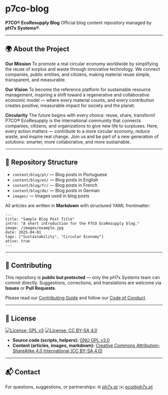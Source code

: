 # p7co-blog

**P7CO® EcoResupply Blog**
Official blog content repository managed by **pH7x Systems®**.

---

## 🌍 About the Project

**Our Mission**
To promote a real circular economy worldwide by simplifying the reuse of surplus and waste through innovative technology.
We connect companies, public entities, and citizens, making material reuse simple, transparent, and measurable.

**Our Vision**
To become the reference platform for sustainable resource management, inspiring a shift toward a regenerative and collaborative economic model — where every material counts, and every contribution creates positive, measurable impact for society and the planet.

**Circularity**
The future begins with every choice: reuse, share, transform!
P7CO® EcoResupply is the international community that connects companies, citizens, and organizations to give new life to surpluses.
Here, every action matters — contribute to a more circular economy, reduce waste, and inspire real change.
Join us and be part of a new generation of solutions: smarter, more collaborative, and more sustainable.

---

## 📂 Repository Structure

* `content/blog/pt/` — Blog posts in Portuguese
* `content/blog/en/` — Blog posts in English
* `content/blog/fr/` — Blog posts in French
* `content/blog/de/` — Blog posts in German
* `images/` — Images used in blog posts

All articles are written in **Markdown** with structured YAML frontmatter:

```
---
title: "Sample Blog Post Title"
intro: "A short introduction for the P7CO EcoResupply blog."
image: /images/example.jpg
date: 2025-04-01
tags: ["Sustainability", "Circular Economy"]
ativo: true
---
```

---

## 🤝 Contributing

This repository is **public but protected** — only the pH7x Systems team can commit directly.
Suggestions, corrections, and translations are welcome via **Issues** or **Pull Requests**.

Please read our [Contributing Guide](CONTRIBUTING.md) and follow our [Code of Conduct](CODE_OF_CONDUCT.md).

---

## 📜 License

[![License: GPL v3](https://img.shields.io/badge/License-GPLv3-blue.svg)](LICENSE)
[![License: CC BY-SA 4.0](https://img.shields.io/badge/License-CC%20BY--SA%204.0-lightgrey.svg)](LICENSE-content.md)

* **Source code (scripts, helpers):** [GNU GPL v3.0](LICENSE)
* **Content (articles, images, markdown):** [Creative Commons Attribution-ShareAlike 4.0 International (CC BY-SA 4.0)](LICENSE-content.md)

---

## 📬 Contact

For questions, suggestions, or partnerships:
🌐 [ph7x.pt](https://ph7x.pt)
✉️ [eco@ph7x.pt](mailto:eco@ph7x.pt)
